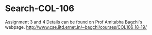 # Search-COL-106
Assignment 3 and 4
Details can be found on Prof Amitabha Bagchi's webpage.
http://www.cse.iitd.ernet.in/~bagchi/courses/COL106_18-19/


